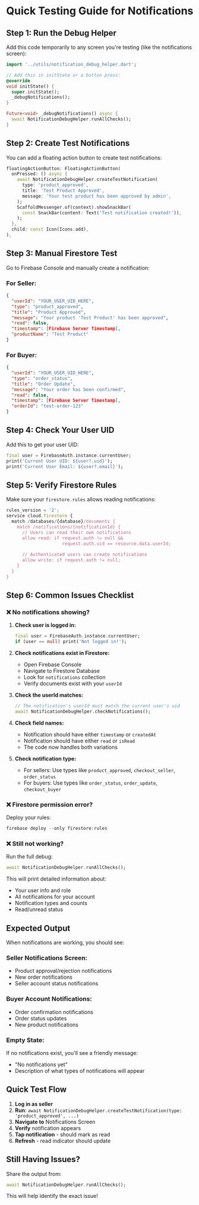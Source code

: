 # Quick Testing Guide for Notifications

## Step 1: Run the Debug Helper

Add this code temporarily to any screen you're testing (like the notifications screen):

```dart
import '../utils/notification_debug_helper.dart';

// Add this in initState or a button press:
@override
void initState() {
  super.initState();
  _debugNotifications();
}

Future<void> _debugNotifications() async {
  await NotificationDebugHelper.runAllChecks();
}
```

## Step 2: Create Test Notifications

You can add a floating action button to create test notifications:

```dart
floatingActionButton: FloatingActionButton(
  onPressed: () async {
    await NotificationDebugHelper.createTestNotification(
      type: 'product_approved',
      title: 'Test Product Approved',
      message: 'Your test product has been approved by admin',
    );
    ScaffoldMessenger.of(context).showSnackBar(
      const SnackBar(content: Text('Test notification created!')),
    );
  },
  child: const Icon(Icons.add),
),
```

## Step 3: Manual Firestore Test

Go to Firebase Console and manually create a notification:

### For Seller:
```json
{
  "userId": "YOUR_USER_UID_HERE",
  "type": "product_approved",
  "title": "Product Approved",
  "message": "Your product 'Test Product' has been approved",
  "read": false,
  "timestamp": [Firebase Server Timestamp],
  "productName": "Test Product"
}
```

### For Buyer:
```json
{
  "userId": "YOUR_USER_UID_HERE",
  "type": "order_status",
  "title": "Order Update",
  "message": "Your order has been confirmed",
  "read": false,
  "timestamp": [Firebase Server Timestamp],
  "orderId": "test-order-123"
}
```

## Step 4: Check Your User UID

Add this to get your user UID:

```dart
final user = FirebaseAuth.instance.currentUser;
print('Current User UID: ${user?.uid}');
print('Current User Email: ${user?.email}');
```

## Step 5: Verify Firestore Rules

Make sure your `firestore.rules` allows reading notifications:

```javascript
rules_version = '2';
service cloud.firestore {
  match /databases/{database}/documents {
    match /notifications/{notificationId} {
      // Users can read their own notifications
      allow read: if request.auth != null && 
                     request.auth.uid == resource.data.userId;
      
      // Authenticated users can create notifications
      allow write: if request.auth != null;
    }
  }
}
```

## Step 6: Common Issues Checklist

### ❌ No notifications showing?

1. **Check user is logged in:**
   ```dart
   final user = FirebaseAuth.instance.currentUser;
   if (user == null) print('Not logged in!');
   ```

2. **Check notifications exist in Firestore:**
   - Open Firebase Console
   - Navigate to Firestore Database
   - Look for `notifications` collection
   - Verify documents exist with your `userId`

3. **Check the userId matches:**
   ```dart
   // The notification's userId must match the current user's uid
   await NotificationDebugHelper.checkNotifications();
   ```

4. **Check field names:**
   - Notification should have either `timestamp` or `createdAt`
   - Notification should have either `read` or `isRead`
   - The code now handles both variations

5. **Check notification type:**
   - For sellers: Use types like `product_approved`, `checkout_seller`, `order_status`
   - For buyers: Use types like `order_status`, `order_update`, `checkout_buyer`

### ❌ Firestore permission error?

Deploy your rules:
```powershell
firebase deploy --only firestore:rules
```

### ❌ Still not working?

Run the full debug:
```dart
await NotificationDebugHelper.runAllChecks();
```

This will print detailed information about:
- Your user info and role
- All notifications for your account
- Notification types and counts
- Read/unread status

## Expected Output

When notifications are working, you should see:

### Seller Notifications Screen:
- Product approval/rejection notifications
- New order notifications
- Seller account status notifications

### Buyer Account Notifications:
- Order confirmation notifications
- Order status updates
- New product notifications

### Empty State:
If no notifications exist, you'll see a friendly message:
- "No notifications yet"
- Description of what types of notifications will appear

## Quick Test Flow

1. **Log in as seller**
2. **Run**: `await NotificationDebugHelper.createTestNotification(type: 'product_approved', ...)`
3. **Navigate to** Notifications Screen
4. **Verify** notification appears
5. **Tap notification** - should mark as read
6. **Refresh** - read indicator should update

## Still Having Issues?

Share the output from:
```dart
await NotificationDebugHelper.runAllChecks();
```

This will help identify the exact issue!
